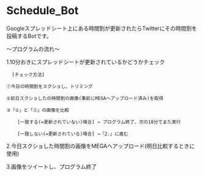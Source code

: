 # Schedule_Bot
Googleスプレッドシート上にある時間割が更新されたらTwitterにその時間割を投稿するBotです。



～プログラムの流れ～

1.10分おきにスプレッドシートが更新されているかどうかチェック

      [チェック方法]
      
	①今日の時間割をスクショし、トリミング
	
	②前日スクショしたの時間割の画像(事前にMEGAへアップロード済み)を取得
	
	③「①」と「②」の画像を比較
	
		[一致する(=更新されていない)場合] → プログラム終了、次の10分でまた実行
		
		[一致しない(=更新されている)場合] →「2.」に進む
		

2.今日スクショした時間割の画像をMEGAへアップロード(明日比較するときに使用)



3.画像をツイートし、プログラム終了
